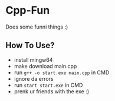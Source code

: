 # Cpp-Fun

Does some funni things :)

## How To Use?

- install mingw64
- make download main.cpp
- run `g++ -o start.exe main.cpp` in CMD
- ignore da errors
- run `start start.exe` in CMD 
- prenk ur friends with the exe :)
